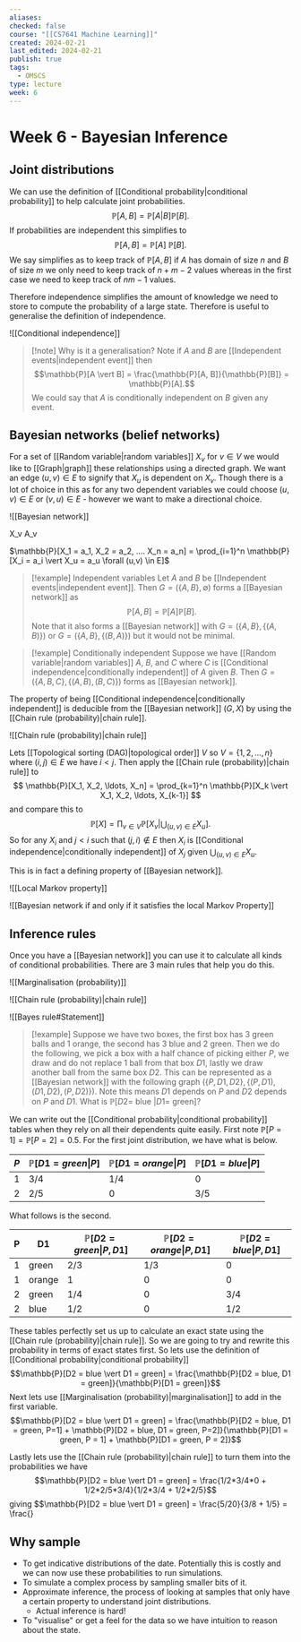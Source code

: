```yaml
---
aliases: 
checked: false
course: "[[CS7641 Machine Learning]]"
created: 2024-02-21
last_edited: 2024-02-21
publish: true
tags:
  - OMSCS
type: lecture
week: 6
---
```

# Week 6 - Bayesian Inference

## Joint distributions

We can use the definition of [[Conditional probability|conditional probability]] to help calculate joint probabilities.
$$\mathbb{P}[A, B] = \mathbb{P}[A \vert B] \mathbb{P}[B].$$
If probabilities are independent this simplifies to
$$\mathbb{P}[A, B] = \mathbb{P}[A] \ \mathbb{P}[B].$$
We say simplifies as to keep track of $\mathbb{P}[A, B]$ if $A$ has domain of size $n$ and $B$ of size $m$ we only need to keep track of $n + m - 2$ values whereas in the first case we need to keep track of $nm - 1$ values.

Therefore independence simplifies the amount of knowledge we need to store to compute the probability of a large state. Therefore is useful to generalise the definition of independence.

![[Conditional independence]]

>[!note] Why is it a generalisation?
>Note if $A$ and $B$ are [[Independent events|independent event]] then
>$$\mathbb{P}[A \vert B] = \frac{\mathbb{P}[A, B]}{\mathbb{P}[B]} = \mathbb{P}[A].$$
>We could say that $A$ is conditionally independent on $B$ given any event.

## Bayesian networks (belief networks)

For a set of [[Random variable|random variables]] $X_v$ for $v \in V$ we would like to [[Graph|graph]] these relationships using a directed graph. We want an edge $(u,v) \in E$ to signify that $X_u$ is dependent on $X_v$. Though there is a lot of choice in this as for any two dependent variables we could choose $(u,v) \in E$ or $(v,u) \in E$ - however we want to make a directional choice.

![[Bayesian network]]

X_v A_v

$\mathbb{P}[X_1 = a_1, X_2 = a_2, .... X_n = a_n] = \prod_{i=1}^n \mathbb{P}[X_i = a_i \vert X_u = a_u \forall (u,v) \in E]$


>[!example] Independent variables
>Let $A$ and $B$ be [[Independent events|independent event]]. Then $G = (\{A, B\}, \emptyset )$ forms a [[Bayesian network]] as
>$$\mathbb{P}[A,B] = \mathbb{P}[A]\mathbb{P}[B].$$ 
>Note that it also forms a [[Bayesian network]] with $G = (\{A, B\}, \{(A,B)\} )$ or $G = (\{A, B\}, \{(B,A)\} )$ but it would not be minimal.

>[!example] Conditionally independent
>Suppose we have [[Random variable|random variables]] $A$, $B$, and $C$ where $C$ is [[Conditional independence|conditionally independent]] of $A$ given $B$. Then $G = (\{A, B, C\}, \{(A,B), (B,C)\})$ forms as [[Bayesian network]].

The property of being [[Conditional independence|conditionally independent]] is deducible from the [[Bayesian network]] $(G, X)$ by using the [[Chain rule (probability)|chain rule]]. 

![[Chain rule (probability)|chain rule]]

Lets [[Topological sorting (DAG)|topological order]] $V$ so $V = \{1, 2, \ldots, n\}$ where $(i,j) \in E$ we have $i < j$. Then apply the [[Chain rule (probability)|chain rule]] to
$$
\mathbb{P}[X_1, X_2, \ldots, X_n] = \prod_{k=1}^n \mathbb{P}[X_k \vert X_1, X_2, \ldots, X_{k-1}]
$$
and compare this to 
$$\mathbb{P}[X] =\prod_{v \in V} \mathbb{P}[X_v \vert \bigcup_{(u,v) \in E} X_u].$$
So for any $X_i$ and $j < i$ such that $(j,i) \not \in E$ then $X_i$ is [[Conditional independence|conditionally independent]] of $X_j$ given $\bigcup_{(u,v) \in E} X_u$.  

This is in fact a defining property of [[Bayesian network]].

![[Local Markov property]]

![[Bayesian network if and only if it satisfies the local Markov Property]]

## Inference rules

Once you have a [[Bayesian network]] you can use it to calculate all kinds of conditional probabilities. There are 3 main rules that help you do this.

![[Marginalisation (probability)]]

![[Chain rule (probability)|chain rule]]

![[Bayes rule#Statement]]

>[!example]
>Suppose we have two boxes, the first box has 3 green balls and 1 orange, the second has 3 blue and 2 green. Then we do the following, we pick a box with a half chance of picking either $P$, we draw and do not replace 1 ball from that box $D1$, lastly we draw another ball from the same box $D2$. 
>This can be represented as a [[Bayesian network]] with the following graph $(\{P, D1, D2\}, \{(P, D1), (D1, D2), (P, D2)\})$. Note this means $D1$ depends on $P$ and $D2$ depends on $P$ and $D1$. 
>What is $\mathbb{P}[D2 =$ blue $\vert D1 =$ green$]$?

We can write out the [[Conditional probability|conditional probability]] tables when they rely on all their dependents quite easily. First note $\mathbb{P}[P = 1] = \mathbb{P}[P = 2] = 0.5$. For the first joint distribution, we have what is below.

| $P$ | $\mathbb{P}[D1 = green \vert P]$ | $\mathbb{P}[D1 = orange\vert P]$ | $\mathbb{P}[D1= blue \vert P]$ |
| --- | -------------------------------- | -------------------------------- | ------------------------------ |
| 1   | 3/4                              | 1/4                              | 0                              |
| 2   | 2/5                              | 0                                | 3/5                            |

What follows is the second.

| P   | D1     | $\mathbb{P}[D2 = green \vert P, D1]$ | $\mathbb{P}[D2 = orange \vert P, D1]$ | $\mathbb{P}[D2 = blue \vert P, D1]$ |
| --- | ------ | ------------------------------------ | ------------------------------------- | ----------------------------------- |
| 1   | green  | 2/3                                  | 1/3                                   | 0                                   |
| 1   | orange | 1                                    | 0                                     | 0                                   |
| 2   | green  | 1/4                                  | 0                                     | 3/4                                 |
| 2   | blue   | 1/2                                  | 0                                     | 1/2                                 |

These tables perfectly set us up to calculate an exact state using the [[Chain rule (probability)|chain rule]]. So we are going to try and rewrite this probability in terms of exact states first. So lets use the definition of [[Conditional probability|conditional probability]]
$$\mathbb{P}[D2 = blue \vert D1 = green] = \frac{\mathbb{P}[D2 = blue, D1 = green]}{\mathbb{P}[D1 = green]}$$
Next lets use [[Marginalisation (probability)|marginalisation]] to add in the first variable.
$$\mathbb{P}[D2 = blue \vert D1 = green] = \frac{\mathbb{P}[D2 = blue, D1 = green, P=1] + \mathbb{P}[D2 = blue, D1 = green, P=2]}{\mathbb{P}[D1 = green, P = 1] + \mathbb{P}[D1 = green, P = 2]}$$

Lastly lets use the [[Chain rule (probability)|chain rule]] to turn them into the probabilities we have
$$\mathbb{P}[D2 = blue \vert D1 = green] = \frac{1/2*3/4*0 + 1/2*2/5*3/4}{1/2*3/4 + 1/2*2/5}$$
giving
$$\mathbb{P}[D2 = blue \vert D1 = green] = \frac{5/20}{3/8 + 1/5} = \frac{}

## Why sample

- To get indicative distributions of the date. Potentially this is costly and we can now use these probabilities to run simulations.
- To simulate a complex process by sampling smaller bits of it.
- Approximate inference, the process of looking at samples that only have a certain property to understand joint distributions.
	- Actual inference is hard!
- To "visualise" or get a feel for the data so we have intuition to reason about the state. 